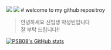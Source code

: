 <img src="https://capsule-render.vercel.app/api?type=shark&color=FFFA00&height=200&section=header&text=PSB08_world&fontSize=50" />
<img src="https://capsule-render.vercel.app/api?type=shark&color=FFFA00&height=200&section=footer&text=ggm student&fontSize=50" />
# welcome to my github repositroy

> 안녕하세요 신입생 박성빈입니다 <br>
> 잘 부탁 드립니다!!

[![PSB08's GitHub stats](https://github-readme-stats.vercel.app/api?username=PSB08)](https://github.com/anuraghazra/github-readme-stats)